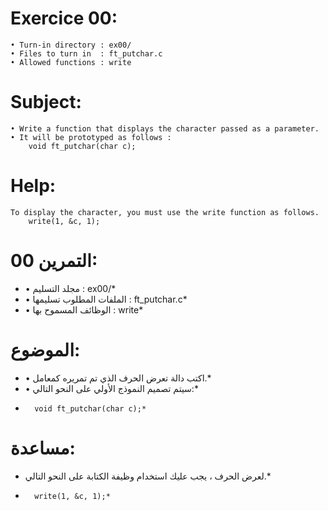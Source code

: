 # Exercice 00:
	• Turn-in directory : ex00/
	• Files to turn in  : ft_putchar.c
	• Allowed functions : write
# Subject:
	• Write a function that displays the character passed as a parameter.
	• It will be prototyped as follows :
		void ft_putchar(char c);
# Help:
	To display the character, you must use the write function as follows.
		write(1, &c, 1);

# التمرين 00:
*	• مجلد التسليم : ex00/*
*	• الملفات المطلوب تسليمها  : ft_putchar.c*
*	• الوظائف المسموح بها : write*
# الموضوع:
*	• اكتب دالة تعرض الحرف الذي تم تمريره كمعامل.*
*	• سيتم تصميم النموذج الأولي على النحو التالي:*
*		void ft_putchar(char c);*
# مساعدة:
*	لعرض الحرف ، يجب عليك استخدام وظيفة الكتابة على النحو التالي.*
*		write(1, &c, 1);*
